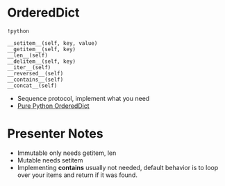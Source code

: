 # OrderedDict

    !python
    
    __setitem__(self, key, value)
    __getitem__(self, key)
    __len__(self)
    __delitem__(self, key)
    __iter__(self)
    __reversed__(self)
    __contains__(self)
    __concat__(self)

- Sequence protocol, implement what you need
- [Pure Python OrderedDict](http://code.activestate.com/recipes/576693/)

# Presenter Notes

- Immutable only needs getitem, len
- Mutable needs setitem
- Implementing __contains__ usually not needed, default behavior is to loop
  over your items and return if it was found.
